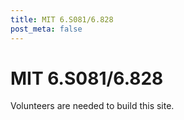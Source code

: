 ```yaml
---
title: MIT 6.S081/6.828
post_meta: false
---
```


# MIT 6.S081/6.828
Volunteers are needed to build this site.

